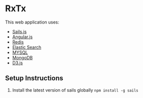 # RxTx

This web application uses:  

* [Sails.js](http://sailsjs.org)
* [Angular.js](http://angular.org)
* [Redis](http://???)
* [Elastic Search](http://????)
* [MYSQL](???)
* [MongoDB](???)
* [D3.js](http://d3.org)

## Setup Instructions

1. Install the latest version of sails globally 
    `npm install -g sails`




